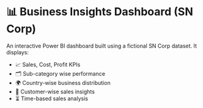 # 📊 Business Insights Dashboard (SN Corp)

An interactive Power BI dashboard built using a fictional SN Corp dataset. It displays:
- 📈 Sales, Cost, Profit KPIs
- 🗂️ Sub-category wise performance
- 🌍 Country-wise business distribution
- 👥 Customer-wise sales insights
- ⏳ Time-based sales analysis

